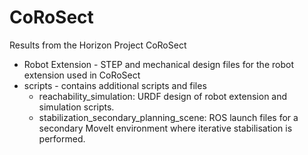 # CoRoSect
Results from the Horizon Project CoRoSect

<ul>
     <li>Robot Extension - STEP and mechanical design files for the robot extension used in CoRoSect</li>
     <li>scripts - contains additional scripts and files
     <ul>
       <li>reachability_simulation: URDF design of robot extension and simulation scripts.</li>
       <li>stabilization_secondary_planning_scene: ROS launch files for a secondary MoveIt environment where iterative stabilisation is performed.</li>
     </ul>
     </li>




     
     
